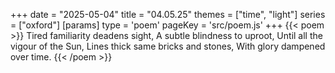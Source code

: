 +++
date = "2025-05-04"
title = "04.05.25"
themes = ["time", "light"]
series = ["oxford"]
[params]
  type = 'poem'
  pageKey = 'src/poem.js'
+++
{{< poem >}}
Tired familiarity deadens sight,
A subtle blindness to uproot,
Until all the vigour of the Sun,
Lines thick same bricks and stones,
With glory dampened over time.
{{< /poem >}}